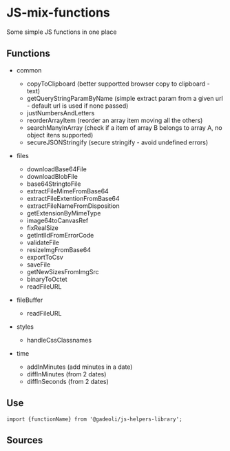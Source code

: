 # JS-mix-functions

Some simple JS functions in one place

## Functions

- common  
  - copyToClipboard (better supportted browser copy to clipboard - text)  
  - getQueryStringParamByName (simple extract param from a given url - default url is used if none passed)  
  - justNumbersAndLetters  
  - reorderArrayItem  (reorder an array item moving all the others)  
  - searchManyInArray (check if a item of array B belongs to array A, no object itens supported)  
  - secureJSONStringify (secure stringify - avoid undefined errors)  

- files
  - downloadBase64File  
  - downloadBlobFile  
  - base64StringtoFile  
  - extractFileMimeFromBase64  
  - extractFileExtentionFromBase64  
  - extractFileNameFromDisposition    
  - getExtensionByMimeType  
  - image64toCanvasRef   
  - fixRealSize  
  - getIntlIdFromErrorCode    
  - validateFile  
  - resizeImgFromBase64  
  - exportToCsv  
  - saveFile  
  - getNewSizesFromImgSrc  
  - binaryToOctet  
  - readFileURL  

- fileBuffer  
  - readFileURL   

- styles  
  - handleCssClassnames  

- time  
  - addInMinutes  (add minutes in a date)  
  - diffInMinutes (from 2 dates)  
  - diffInSeconds (from 2 dates)  


## Use

```
import {functionName} from '@gadeoli/js-helpers-library';
```

## Sources
